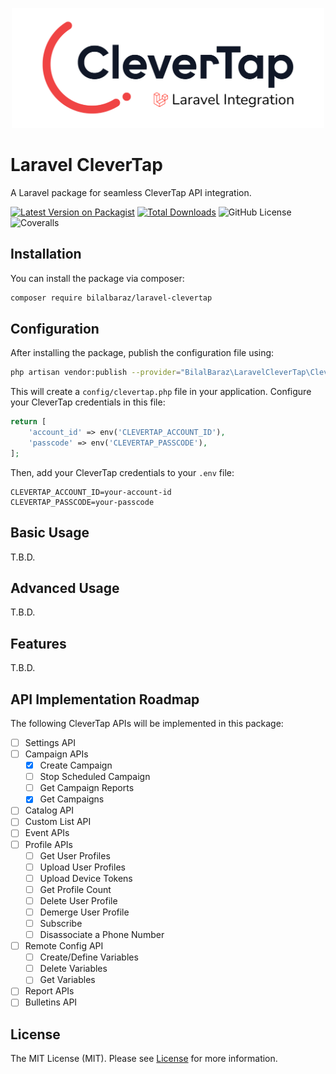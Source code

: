 <p align="center">
  <img src="./docs/laravel-clevertap.png" width="500" height="auto" alt="Laravel CleverTap">
</p>

# Laravel CleverTap

A Laravel package for seamless CleverTap API integration.

[![Latest Version on Packagist](https://img.shields.io/packagist/v/bilalbaraz/laravel-clevertap.svg?style=flat-square)](https://packagist.org/packages/bilalbaraz/laravel-clevertap)
[![Total Downloads](https://img.shields.io/packagist/dt/bilalbaraz/laravel-clevertap.svg?style=flat-square)](https://packagist.org/packages/bilalbaraz/laravel-clevertap)
![GitHub License](https://img.shields.io/github/license/bilalbaraz/laravel-clevertap?style=flat-square)
![Coveralls](https://img.shields.io/coverallsCoverage/github/bilalbaraz/laravel-clevertap?style=flat-square)

## Installation

You can install the package via composer:

```bash
composer require bilalbaraz/laravel-clevertap
```

## Configuration

After installing the package, publish the configuration file using:

```bash
php artisan vendor:publish --provider="BilalBaraz\LaravelCleverTap\CleverTapServiceProvider"
```

This will create a `config/clevertap.php` file in your application. Configure your CleverTap credentials in this file:

```php
return [
    'account_id' => env('CLEVERTAP_ACCOUNT_ID'),
    'passcode' => env('CLEVERTAP_PASSCODE'),
];
```

Then, add your CleverTap credentials to your `.env` file:

```
CLEVERTAP_ACCOUNT_ID=your-account-id
CLEVERTAP_PASSCODE=your-passcode
```

## Basic Usage

T.B.D.

## Advanced Usage

T.B.D.

## Features

T.B.D.

## API Implementation Roadmap

The following CleverTap APIs will be implemented in this package:

- [ ] Settings API
- [ ] Campaign APIs
  - [x] Create Campaign
  - [ ] Stop Scheduled Campaign
  - [ ] Get Campaign Reports
  - [x] Get Campaigns
- [ ] Catalog API
- [ ] Custom List API
- [ ] Event APIs
- [ ] Profile APIs
  - [ ] Get User Profiles
  - [ ] Upload User Profiles
  - [ ] Upload Device Tokens
  - [ ] Get Profile Count
  - [ ] Delete User Profile
  - [ ] Demerge User Profile
  - [ ] Subscribe
  - [ ] Disassociate a Phone Number
- [ ] Remote Config API
  - [ ] Create/Define Variables
  - [ ] Delete Variables
  - [ ] Get Variables
- [ ] Report APIs
- [ ] Bulletins API

## License

The MIT License (MIT). Please see [License](LICENSE.md) for more information.
